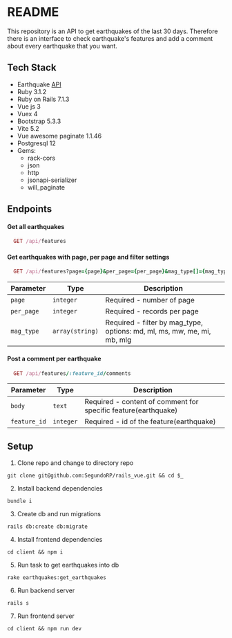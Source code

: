 # README  

This repository is an API to get earthquakes of the last 30 days. Therefore there is an interface to check earthquake's features and add a comment about every earthquake that you want.

## Tech Stack

- Earthquake [API](https://earthquake.usgs.gov/earthquakes/feed/v1.0/summary/all_month.geojson)
- Ruby 3.1.2
- Ruby on Rails 7.1.3
- Vue js 3
- Vuex 4
- Bootstrap 5.3.3
- Vite 5.2
- Vue awesome paginate 1.1.46
- Postgresql 12
- Gems:
  - rack-cors
  - json
  - http
  - jsonapi-serializer
  - will_paginate

## Endpoints 

#### Get all earthquakes

```ruby
  GET /api/features
```

#### Get earthquakes with page, per page and filter settings

```ruby
  GET /api/features?page={page}&per_page={per_page}&mag_type[]={mag_type}
```

|Parameter|Type|Description|
|-----|----|----|
|`page`|`integer`|Required - number of page|
|`per_page`|`integer`|Required - records per page|
|`mag_type`|`array(string)`|Required - filter by mag_type, options: md, ml, ms, mw, me, mi, mb, mlg|

#### Post a comment per earthquake

```ruby
  GET /api/features/:feature_id/comments
```

|Parameter|Type|Description|
|-----|----|----|
|`body`|`text`|Required - content of comment for specific feature(earthquake)|
|`feature_id`|`integer`|Required - id of the feature(earthquake)|


## Setup

1. Clone repo and change to directory repo 

```
git clone git@github.com:SegundoRP/rails_vue.git && cd $_
```

2. Install backend dependencies

```
bundle i
```

3. Create db and run migrations

```
rails db:create db:migrate
```
4. Install frontend dependencies

```
cd client && npm i
```

5. Run task to get earthquakes into db

```
rake earthquakes:get_earthquakes
```

6. Run backend server

```
rails s
```

7. Run frontend server

```
cd client && npm run dev
```
